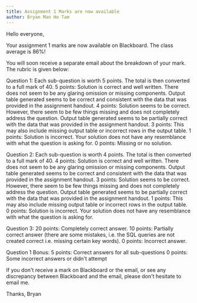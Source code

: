 ```yaml
---
title: Assignment 1 Marks are now available
author: Bryan Man Ho Tam
---
```


Hello everyone,

Your assignment 1 marks are now available on Blackboard. The class average is 86%!

You will soon receive a separate email about the breakdown of your mark. The rubric is given below:

Question 1:
Each sub-question is worth 5 points. The total is then converted to a full mark of 40.
5 points: Solution is correct and well written. There does not seem to be any glaring omission or missing components. Output table generated seems to be correct and consistent with the data that was provided in the assignment handout. 
4 points: Solution seems to be correct. However, there seem to be few things missing and does not completely address the question.  Output table generated seems to be partially correct with the data that was provided in the assignment handout. 
3 points: This may also include missing output table or incorrect rows in the output table. 
1 points: Solution is incorrect. Your solution does not have any resemblance with what the question is asking for. 
0 points: Missing or no solution. 

Question 2:
Each sub-question is worth 4 points. The total is then converted to a full mark of 40.
4 points: Solution is correct and well written. There does not seem to be any glaring omission or missing components. Output table generated seems to be correct and consistent with the data that was provided in the assignment handout. 
3 points: Solution seems to be correct. However, there seem to be few things missing and does not completely address the question.  Output table generated seems to be partially correct with the data that was provided in the assignment handout. 
1 points: This may also include missing output table or incorrect rows in the output table. 
0 points: Solution is incorrect. Your solution does not have any resemblance with what the question is asking for. 

Question 3:
20 points: Completely correct answer.
10 points: Partially correct answer (there are some mistakes, i.e. the SQL queries are not created correct i.e. missing certain key words).
0 points: Incorrect answer.

Question 1 Bonus:
5 points: Correct answers for all sub-questions
0 points: Some incorrect answers or didn't attempt

If you don't receive a mark on Blackboard or the email, or see any discrepancy between Blackboard and the email, please don't hesitate to email me.

Thanks,
Bryan

